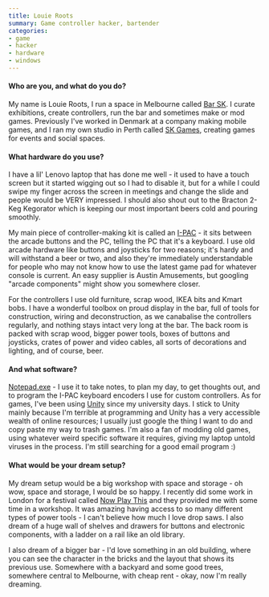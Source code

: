 ```yaml
---
title: Louie Roots
summary: Game controller hacker, bartender
categories:
- game
- hacker
- hardware
- windows
---
```


#### Who are you, and what do you do?

My name is Louie Roots, I run a space in Melbourne called [Bar SK](https://barsk.com.au/ "Louie's bar in Melbourne."). I curate exhibitions, create controllers, run the bar and sometimes make or mod games. Previously I've worked in Denmark at a company making mobile games, and I ran my own studio in Perth called [SK Games](https://skgames.com.au/ "Louie's gaming studio."), creating games for events and social spaces.
 
#### What hardware do you use?

I have a lil' Lenovo laptop that has done me well - it used to have a touch screen but it started wigging out so I had to disable it, but for a while I could swipe my finger across the screen in meetings and change the slide and people would be VERY impressed. I should also shout out to the Bracton 2-Keg Kegorator which is keeping our most important beers cold and pouring smoothly.

My main piece of controller-making kit is called an [I-PAC][] - it sits between the arcade buttons and the PC, telling the PC that it's a keyboard. I use old arcade hardware like buttons and joysticks for two reasons; it's hardy and will withstand a beer or two, and also they're immediately understandable for people who may not know how to use the latest game pad for whatever console is current. An easy supplier is Austin Amusements, but googling "arcade components" might show you somewhere closer.

For the controllers I use old furniture, scrap wood, IKEA bits and Kmart bobs. I have a wonderful toolbox on proud display in the bar, full of tools for construction, wiring and deconstruction, as we canabalise the controllers regularly, and nothing stays intact very long at the bar. The back room is packed with scrap wood, bigger power tools, boxes of buttons and joysticks, crates of power and video cables, all sorts of decorations and lighting, and of course, beer.

#### And what software?

[Notepad.exe][notepad] - I use it to take notes, to plan my day, to get thoughts out, and to program the I-PAC keyboard encoders I use for custom controllers. As for games, I've been using [Unity][] since my university days. I stick to Unity mainly because I'm terrible at programming and Unity has a very accessible wealth of online resources; I usually just google the thing I want to do and copy paste my way to trash games. I'm also a fan of modding old games, using whatever weird specific software it requires, giving my laptop untold viruses in the process. I'm still searching for a good email program :)

#### What would be your dream setup?

My dream setup would be a big workshop with space and storage - oh wow, space and storage, I would be so happy. I recently did some work in London for a festival called [Now Play This](https://twitter.com/SK_Louie/status/982971660335833089 "Louie's tweet about Now Play This in London.") and they provided me with some time in a workshop. It was amazing having access to so many different types of power tools - I can't believe how much I love drop saws. I also dream of a huge wall of shelves and drawers for buttons and electronic components, with a ladder on a rail like an old library.

I also dream of a bigger bar - I'd love something in an old building, where you can see the character in the bricks and the layout that shows its previous use. Somewhere with a backyard and some good trees, somewhere central to Melbourne, with cheap rent - okay, now I'm really dreaming.

[i-pac]: https://www.ultimarc.com/ipac1.html "A board for connecting arcade controllers to a computer."
[notepad]: https://en.wikipedia.org/wiki/Notepad_(software) "A simple text editor included with Windows."
[unity]: https://unity3d.com/unity/ "A cross-platform game development tool."
